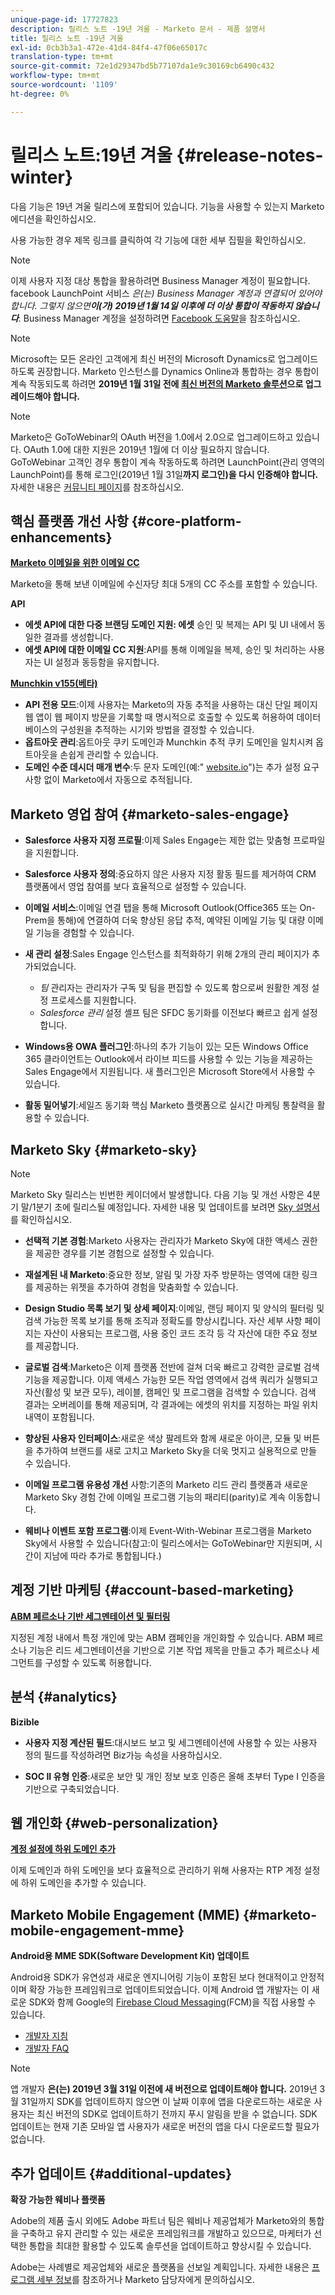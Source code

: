 ```yaml
---
unique-page-id: 17727823
description: 릴리스 노트 -19년 겨울 - Marketo 문서 - 제품 설명서
title: 릴리스 노트 -19년 겨울
exl-id: 0cb3b3a1-472e-41d4-84f4-47f06e65017c
translation-type: tm+mt
source-git-commit: 72e1d29347bd5b77107da1e9c30169cb6490c432
workflow-type: tm+mt
source-wordcount: '1109'
ht-degree: 0%

---
```


# 릴리스 노트:19년 겨울 {#release-notes-winter}

다음 기능은 19년 겨울 릴리스에 포함되어 있습니다. 기능을 사용할 수 있는지 Marketo 에디션을 확인하십시오.

사용 가능한 경우 제목 링크를 클릭하여 각 기능에 대한 세부 집필을 확인하십시오.

>[!NOTE]
>
>이제 사용자 지정 대상 통합을 활용하려면 Business Manager 계정이 필요합니다. facebook LaunchPoint 서비스 *은(는) Business Manager 계정과 연결되어 있어야 합니다. 그렇지 않으면&#x200B;**이(가) 2019년 1월 14일 이후에 더 이상 통합이 작동하지 않습니다**.* Business Manager 계정을 설정하려면 [Facebook 도움말](https://www.facebook.com/business/help/1710077379203657)을 참조하십시오.

>[!NOTE]
>
>Microsoft는 모든 온라인 고객에게 최신 버전의 Microsoft Dynamics로 업그레이드하도록 권장합니다. Marketo 인스턴스를 Dynamics Online과 통합하는 경우 통합이 계속 작동되도록 하려면 **2019년 1월 31일 전에 [최신 버전의 Marketo 솔루션](/help/marketo/product-docs/crm-sync/microsoft-dynamics-sync/sync-setup/update-the-marketo-solution-for-microsoft-dynamics.md)으로 업그레이드해야 합니다.**

>[!NOTE]
>
>Marketo은 GoToWebinar의 OAuth 버전을 1.0에서 2.0으로 업그레이드하고 있습니다. OAuth 1.0에 대한 지원은 2019년 1월에 더 이상 필요하지 않습니다. GoToWebinar 고객인 경우 통합이 계속 작동하도록 하려면 LaunchPoint(관리 영역의 LaunchPoint)를 통해 로그인(2019년 1월 31일&#x200B;**까지 로그인)을 다시 인증해야 합니다.** 자세한 내용은 [커뮤니티 페이지](https://nation.marketo.com/docs/DOC-6739-gotowebinar-authentication-change-take-action-before-1312019)를 참조하십시오.

## 핵심 플랫폼 개선 사항 {#core-platform-enhancements}

**[Marketo 이메일을 위한 이메일 CC](/help/marketo/product-docs/email-marketing/general/email-cc.md)**

Marketo을 통해 보낸 이메일에 수신자당 최대 5개의 CC 주소를 포함할 수 있습니다.

**API**

* **에셋 API에 대한 다중 브랜딩 도메인 지원: 에셋** 승인 및 복제는 API 및 UI 내에서 동일한 결과를 생성합니다.
* **에셋 API에 대한 이메일 CC 지원**:API를 통해 이메일을 복제, 승인 및 처리하는 사용자는 UI 설정과 동등함을 유지합니다.

**[Munchkin v155(베타)](https://developers.marketo.com/javascript-api/lead-tracking/configuration/)**

* **API 전용 모드**:이제 사용자는 Marketo의 자동 추적을 사용하는 대신 단일 페이지 웹 앱이 웹 페이지 방문을 기록할 때 명시적으로 호출할 수 있도록 허용하여 데이터베이스의 구성원을 추적하는 시기와 방법을 결정할 수 있습니다.
* **옵트아웃 관리**:옵트아웃 쿠키 도메인과 Munchkin 추적 쿠키 도메인을 일치시켜 옵트아웃을 손쉽게 관리할 수 있습니다.
* **도메인 수준 데시더 매개 변수**:두 문자 도메인(예:&quot; [website.io](https://website.io)&quot;)는 추가 설정 요구 사항 없이 Marketo에서 자동으로 추적됩니다.

## Marketo 영업 참여 {#marketo-sales-engage}

* **Salesforce 사용자 지정 프로필**:이제 Sales Engage는 제한 없는 맞춤형 프로파일을 지원합니다.

* **Salesforce 사용자 정의**:중요하지 않은 사용자 지정 활동 필드를 제거하여 CRM 플랫폼에서 영업 참여를 보다 효율적으로 설정할 수 있습니다.
* **이메일 서비스**:이메일 연결 탭을 통해 Microsoft Outlook(Office365 또는 On-Prem을 통해)에 연결하여 더욱 향상된 응답 추적, 예약된 이메일 기능 및 대량 이메일 기능을 경험할 수 있습니다.
* **새 관리 설정**:Sales Engage 인스턴스를 최적화하기 위해 2개의 관리 페이지가 추가되었습니다.

   * _팀_ 관리자는 관리자가 구독 및 팀을 편집할 수 있도록 함으로써 원활한 계정 설정 프로세스를 지원합니다.
   * _Salesforce 관리_ 설정 셸프 팀은 SFDC 동기화를 이전보다 빠르고 쉽게 설정합니다.

* **Windows용 OWA 플러그인**:하나의 추가 기능이 있는 모든 Windows Office 365 클라이언트는 Outlook에서 라이브 피드를 사용할 수 있는 기능을 제공하는 Sales Engage에서 지원됩니다. 새 플러그인은 Microsoft Store에서 사용할 수 있습니다.
* **활동 밀어넣기**:세일즈 동기화 핵심 Marketo 플랫폼으로 실시간 마케팅 통찰력을 활용할 수 있습니다.

## Marketo Sky {#marketo-sky}

>[!NOTE]
>
>Marketo Sky 릴리스는 빈번한 케이더에서 발생합니다. 다음 기능 및 개선 사항은 4분기 말/1분기 초에 릴리스될 예정입니다. 자세한 내용 및 업데이트를 보려면 [Sky 설명서](https://help.marketo.com/)를 확인하십시오.

* **선택적 기본 경험**:Marketo 사용자는 관리자가 Marketo Sky에 대한 액세스 권한을 제공한 경우를 기본 경험으로 설정할 수 있습니다.

* **재설계된 내 Marketo**:중요한 정보, 알림 및 가장 자주 방문하는 영역에 대한 링크를 제공하는 위젯을 추가하여 경험을 맞춤화할 수 있습니다.

* **Design Studio 목록 보기 및 상세 페이지**:이메일, 랜딩 페이지 및 양식의 필터링 및 검색 가능한 목록 보기를 통해 조직과 정확도를 향상시킵니다. 자산 세부 사항 페이지는 자산이 사용되는 프로그램, 사용 중인 코드 조각 등 각 자산에 대한 주요 정보를 제공합니다.

* **글로벌 검색**:Marketo은 이제 플랫폼 전반에 걸쳐 더욱 빠르고 강력한 글로벌 검색 기능을 제공합니다. 이제 액세스 가능한 모든 작업 영역에서 검색 쿼리가 실행되고 자산(활성 및 보관 모두), 레이블, 캠페인 및 프로그램을 검색할 수 있습니다. 검색 결과는 오버레이를 통해 제공되며, 각 결과에는 에셋의 위치를 지정하는 파일 위치 내역이 포함됩니다.

* **향상된 사용자 인터페이스**:새로운 색상 팔레트와 함께 새로운 아이콘, 모듈 및 버튼을 추가하여 브랜드를 새로 고치고 Marketo Sky을 더욱 멋지고 실용적으로 만들 수 있습니다.

* **이메일 프로그램 유용성 개선** 사항:기존의 Marketo 리드 관리 플랫폼과 새로운 Marketo Sky 경험 간에 이메일 프로그램 기능의 패리티(parity)로 계속 이동합니다.
* **웨비나 이벤트 포함 프로그램**:이제 Event-With-Webinar 프로그램을 Marketo Sky에서 사용할 수 있습니다(참고:이 릴리스에서는 GoToWebinar만 지원되며, 시간이 지남에 따라 추가로 통합됩니다.)

## 계정 기반 마케팅 {#account-based-marketing}

**[ABM 페르소나 기반 세그멘테이션 및 필터링](/help/marketo/product-docs/target-account-management/using-personas.md)**

지정된 계정 내에서 특정 개인에 맞는 ABM 캠페인을 개인화할 수 있습니다. ABM 페르소나 기능은 리드 세그멘테이션을 기반으로 기본 작업 제목을 만들고 추가 페르소나 세그먼트를 구성할 수 있도록 허용합니다.

## 분석 {#analytics}

**Bizible**

* **사용자 지정 계산된 필드**:대시보드 보고 및 세그멘테이션에 사용할 수 있는 사용자 정의 필드를 작성하려면 Biz가능 속성을 사용하십시오.

* **SOC II 유형 인증**:새로운 보안 및 개인 정보 보호 인증은 올해 초부터 Type I 인증을 기반으로 구축되었습니다.

## 웹 개인화 {#web-personalization}

**[계정 설정에 하위 도메인 추가](/help/marketo/product-docs/web-personalization/getting-started/workspaces-in-web-personalization.md)**

이제 도메인과 하위 도메인을 보다 효율적으로 관리하기 위해 사용자는 RTP 계정 설정에 하위 도메인을 추가할 수 있습니다.

## Marketo Mobile Engagement (MME) {#marketo-mobile-engagement-mme}

**Android용 MME SDK(Software Development Kit) 업데이트**

Android용 SDK가 유연성과 새로운 엔지니어링 기능이 포함된 보다 현대적이고 안정적이며 확장 가능한 프레임워크로 업데이트되었습니다. 이제 Android 앱 개발자는 이 새로운 SDK와 함께 Google의 [Firebase Cloud Messaging](https://firebase.google.com/docs/cloud-messaging/)(FCM)을 직접 사용할 수 있습니다.

* [개발자 지침](https://developers.marketo.com/mobile/installation/#android_adding_fcm_to_your_application)
* [개발자 FAQ](https://developers.marketo.com/mobile/installation/#android_fcm_faq)

>[!NOTE]
>
>앱 개발자 **은(는) 2019년 3월 31일 이전에 새 버전으로 업데이트해야 합니다.** 2019년 3월 31일까지 SDK를 업데이트하지 않으면 이 날짜 이후에 앱을 다운로드하는 새로운 사용자는 최신 버전의 SDK로 업데이트하기 전까지 푸시 알림을 받을 수 없습니다. SDK 업데이트는 현재 기존 모바일 앱 사용자가 새로운 버전의 앱을 다시 다운로드할 필요가 없습니다.

## 추가 업데이트 {#additional-updates}

**확장 가능한 웨비나 플랫폼**

Adobe의 제품 출시 외에도 Adobe 파트너 팀은 웨비나 제공업체가 Marketo와의 통합을 구축하고 유지 관리할 수 있는 새로운 프레임워크를 개발하고 있으므로, 마케터가 선택한 통합을 최대한 활용할 수 있도록 솔루션을 업데이트하고 향상시킬 수 있습니다.

Adobe는 사례별로 제공업체와 새로운 플랫폼을 선보일 계획입니다. 자세한 내용은 [프로그램 세부 정보](https://www.marketo.com/why-marketo/partners/technology/)를 참조하거나 Marketo 담당자에게 문의하십시오.
